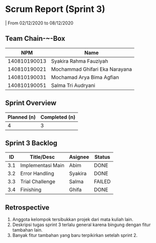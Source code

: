 # Scrum Report (Sprint 3)
| From 02/12/2020 to 08/12/2020

## Team Chain-~-Box
| NPM           | Name                            |
| ------------- |-------------------------------- |
| 140810190013  | Syakira Rahma Fauziyah          |
| 140810190021  | Mochammad Ghifari Eka Narayana  |
| 140810190031  | Mochamad Arya Bima Agfian       |
| 140810190051  | Salma Tri Audryani              |

## Sprint Overview
| Planned (n)   | Completed (n) |
| ------------- |-------------- |
| 4             | 3             |

## Sprint 3 Backlog

| ID  | Title/Desc | Asignee | Status | 
| --- | ---------- | ------- | ------ | 
| 3.1 | Implementasi Main | Abim | DONE | 
| 3.2 | Error Handling | Syakira | DONE | 
| 3.3 | Trial Challenge | Salma | FAILED | 
| 3.4 | Finishing | Ghifa | DONE | 

## Retrospective 

1. Anggota kelompok tersibukkan projek dari mata kuliah lain. 
2. Deskripsi tugas sprint 3 terlalu general karena bingung dengan fitur tambahan lain.
3. Banyak fitur tambahan yang baru terpikirkan setelah sprint 2.